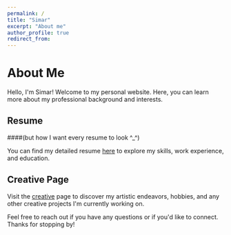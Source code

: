 ```yaml
---
permalink: /
title: "Simar"
excerpt: "About me"
author_profile: true
redirect_from:
---
```


# About Me

Hello, I'm Simar! Welcome to my personal website. Here, you can learn more about my professional background and interests.

## Resume

####(but how I want every resume to look ^\_^)

You can find my detailed resume [here](/resume) to explore my skills, work experience, and education.

## Creative Page

Visit the [creative](/creative) page to discover my artistic endeavors, hobbies, and any other creative projects I'm currently working on.

Feel free to reach out if you have any questions or if you'd like to connect. Thanks for stopping by!
